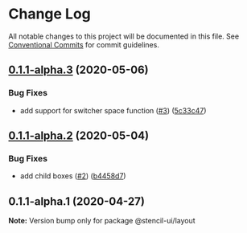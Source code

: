 # Change Log

All notable changes to this project will be documented in this file.
See [Conventional Commits](https://conventionalcommits.org) for commit guidelines.

## [0.1.1-alpha.3](https://github.com/stencil-ui/stencil-ui/compare/@stencil-ui/layout@0.1.1-alpha.2...@stencil-ui/layout@0.1.1-alpha.3) (2020-05-06)


### Bug Fixes

* add support for switcher space function ([#3](https://github.com/stencil-ui/stencil-ui/issues/3)) ([5c33c47](https://github.com/stencil-ui/stencil-ui/commit/5c33c47b9d92f3dd27f8b741ca769ca9c4069ab5))





## [0.1.1-alpha.2](https://github.com/stencil-ui/stencil-ui/compare/@stencil-ui/layout@0.1.1-alpha.1...@stencil-ui/layout@0.1.1-alpha.2) (2020-05-04)


### Bug Fixes

* add child boxes ([#2](https://github.com/stencil-ui/stencil-ui/issues/2)) ([b4458d7](https://github.com/stencil-ui/stencil-ui/commit/b4458d7f1eb6f82217d576fae9119c450a359134))





## 0.1.1-alpha.1 (2020-04-27)

**Note:** Version bump only for package @stencil-ui/layout
